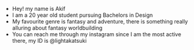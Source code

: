 - Hey! my name is Akif
- I am a 20 year old student pursuing Bachelors in Design
- My favourite genre is fantasy and adventure, there is something really alluring about fantasy worldbuilding
- You can reach me through my instagram since I am the most active there, my ID is @lightakatsuki
